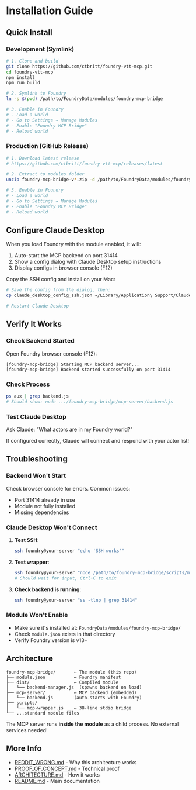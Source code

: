 # Installation Guide

## Quick Install

### Development (Symlink)

```bash
# 1. Clone and build
git clone https://github.com/ctbritt/foundry-vtt-mcp.git
cd foundry-vtt-mcp
npm install
npm run build

# 2. Symlink to Foundry
ln -s $(pwd) /path/to/FoundryData/modules/foundry-mcp-bridge

# 3. Enable in Foundry
# - Load a world
# - Go to Settings → Manage Modules
# - Enable "Foundry MCP Bridge"
# - Reload world
```

### Production (GitHub Release)

```bash
# 1. Download latest release
# https://github.com/ctbritt/foundry-vtt-mcp/releases/latest

# 2. Extract to modules folder
unzip foundry-mcp-bridge-v*.zip -d /path/to/FoundryData/modules/foundry-mcp-bridge/

# 3. Enable in Foundry
# - Load a world
# - Go to Settings → Manage Modules
# - Enable "Foundry MCP Bridge"
# - Reload world
```

## Configure Claude Desktop

When you load Foundry with the module enabled, it will:
1. Auto-start the MCP backend on port 31414
2. Show a config dialog with Claude Desktop setup instructions
3. Display configs in browser console (F12)

Copy the SSH config and install on your Mac:

```bash
# Save the config from the dialog, then:
cp claude_desktop_config_ssh.json ~/Library/Application\ Support/Claude/claude_desktop_config.json

# Restart Claude Desktop
```

## Verify It Works

### Check Backend Started

Open Foundry browser console (F12):

```
[foundry-mcp-bridge] Starting MCP backend server...
[foundry-mcp-bridge] Backend started successfully on port 31414
```

### Check Process

```bash
ps aux | grep backend.js
# Should show: node .../foundry-mcp-bridge/mcp-server/backend.js
```

### Test Claude Desktop

Ask Claude: "What actors are in my Foundry world?"

If configured correctly, Claude will connect and respond with your actor list!

## Troubleshooting

### Backend Won't Start

Check browser console for errors. Common issues:
- Port 31414 already in use
- Module not fully installed
- Missing dependencies

### Claude Desktop Won't Connect

1. **Test SSH**:
   ```bash
   ssh foundry@your-server "echo 'SSH works'"
   ```

2. **Test wrapper**:
   ```bash
   ssh foundry@your-server "node /path/to/foundry-mcp-bridge/scripts/mcp-wrapper.js"
   # Should wait for input, Ctrl+C to exit
   ```

3. **Check backend is running**:
   ```bash
   ssh foundry@your-server "ss -tlnp | grep 31414"
   ```

### Module Won't Enable

- Make sure it's installed at: `FoundryData/modules/foundry-mcp-bridge/`
- Check `module.json` exists in that directory
- Verify Foundry version is v13+

## Architecture

```
foundry-mcp-bridge/       ← The module (this repo)
├── module.json           ← Foundry manifest
├── dist/                 ← Compiled module
│   └── backend-manager.js  (spawns backend on load)
├── mcp-server/           ← MCP backend (embedded)
│   └── backend.js        (auto-starts with Foundry)
├── scripts/
│   └── mcp-wrapper.js    ← 38-line stdio bridge
└── ...standard module files
```

The MCP server runs **inside the module** as a child process. No external services needed!

## More Info

- [REDDIT_WRONG.md](REDDIT_WRONG.md) - Why this architecture works
- [PROOF_OF_CONCEPT.md](PROOF_OF_CONCEPT.md) - Technical proof
- [ARCHITECTURE.md](ARCHITECTURE.md) - How it works
- [README.md](README.md) - Main documentation

